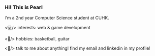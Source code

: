 ### Hi! This is Pearl
I'm a 2nd year Computer Science student at CUHK.

<💻/> interests: web & game development

<🤿/> hobbies: basketball, guitar

<💬/> talk to me about anything! find my email and linkedin in my profile!

<!--
**pearlpisut/pearlpisut** is a ✨ _special_ ✨ repository because its `README.md` (this file) appears on your GitHub profile.

Here are some ideas to get you started:

- 🔭 I’m currently working on ...
- 🌱 I’m currently learning ...
- 👯 I’m looking to collaborate on ...
- 🤔 I’m looking for help with ...
- 💬 Ask me about ...
- 📫 How to reach me: ...
- 😄 Pronouns: ...
- ⚡ Fun fact: ...
-->
